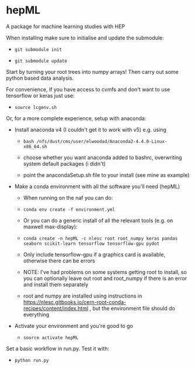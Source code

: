 # hepML

A package for machine learning studies with HEP

When installing make sure to initialise and update the submodule:

  - ```git submodule init```

  - ```git submodule update```

Start by turning your root trees into numpy arrays! Then carry out some python based data analysis.

For convenience, if you have access to cvmfs and don't want to use tensorflow or keras just use:

  - ```source lcgenv.sh```

Or, for a more complete experience, setup with anaconda:

 - Install anaconda v4 (I couldn't get it to work with v5) e.g. using
 
    - ```bash /nfs/dust/cms/user/elwoodad/Anaconda2-4.4.0-Linux-x86_64.sh```

    - choose whether you want anaconda added to bashrc, overwriting system default packages (i didn't)

    - point the anacondaSetup.sh file to your install (see mine as example)

 - Make a conda environment with all the software you'll need (hepML)

   - When running on the naf you can do:

    - ```conda env create -f environment.yml```

   - Or you can do a generic install of all the relevant tools (e.g. on maxwell max-display):
   
    - ```conda create -n hepML -c nlesc root root_numpy keras pandas seaborn scikit-learn tensorflow tensorflow-gpu pydot```
     - Only include tensorflow-gpu if a graphics card is available, otherwise there can be errors
    - NOTE: I've had problems on some systems getting root to install, so you can optionally leave out root and root_numpy if there is an error and install them separately

   - root and numpy are installed using instructions in https://nlesc.gitbooks.io/cern-root-conda-recipes/content/index.html , but the environment file should do everything

 - Activate your environment and you're good to go

   - ```source activate hepML```




Set a basic workflow in run.py. Test it with:

  - ```python run.py``` 



